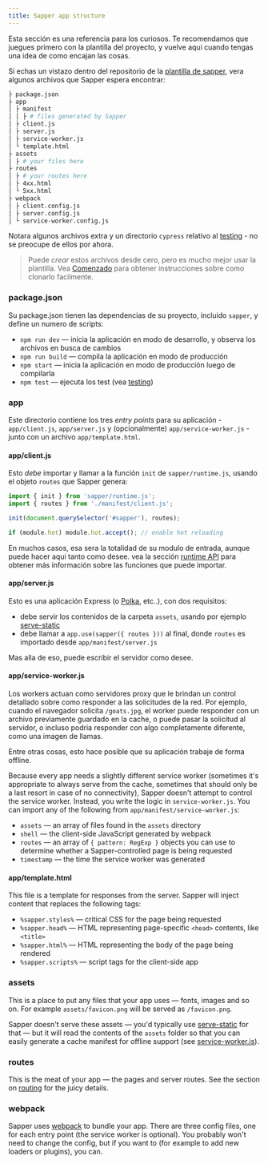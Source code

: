 ```yaml
---
title: Sapper app structure
---
```


Esta sección es una referencia para los curiosos. Te recomendamos que juegues primero con la plantilla del proyecto, y vuelve aqui cuando tengas una idea de como encajan las cosas.

Si echas un vistazo dentro del repositorio de la [plantilla de sapper](https://github.com/sveltejs/sapper-template), vera algunos archivos que Sapper espera encontrar:

```bash
├ package.json
├ app
│ ├ manifest
│ │ ├ # files generated by Sapper
│ ├ client.js
│ ├ server.js
│ ├ service-worker.js
│ └ template.html
├ assets
│ ├ # your files here
├ routes
│ ├ # your routes here
│ ├ 4xx.html
│ └ 5xx.html
├ webpack
│ ├ client.config.js
│ ├ server.config.js
│ └ service-worker.config.js
```

Notara algunos archivos extra y un directorio `cypress` relativo al [testing](#testing) - no se preocupe de ellos por ahora.

> Puede *crear* estos archivos desde cero, pero es mucho mejor usar la plantilla. Vea [Comenzado](#getting-started) para obtener instrucciones sobre como clonarlo facilmente.


### package.json

Su package.json tienen las dependencias de su proyecto, incluido `sapper`, y define un numero de scripts: 

* `npm run dev` — inicia la aplicación en modo de desarrollo, y observa los archivos en busca de cambios
* `npm run build` — compila la aplicación en modo de producción
* `npm start` — inicia la aplicación en modo de producción luego de compilarla
* `npm test` — ejecuta los test (vea [testing](#testing))


### app

Este directorio contiene los tres *entry points* para su aplicación - `app/client.js`, `app/server.js` y (opcionalmente) `app/service-worker.js` - junto con un archivo `app/template.html`.

#### app/client.js

Esto *debe* importar y llamar a la función `init` de `sapper/runtime.js`, usando el objeto `routes` que Sapper genera:

```js
import { init } from 'sapper/runtime.js';
import { routes } from './manifest/client.js';

init(document.querySelector('#sapper'), routes);

if (module.hot) module.hot.accept(); // enable hot reloading
```

En muchos casos, esa sera la totalidad de su modulo de entrada, aunque puede hacer aqui tanto como desee. vea la sección [runtime API](#runtime-api) para obtener más información sobre las funciones que puede importar.

#### app/server.js

Esto es una aplicación Express (o [Polka](https://github.com/lukeed/polka), etc..), con dos requisitos:

* debe servir los contenidos de la carpeta `assets`, usando por ejemplo [serve-static](https://github.com/expressjs/serve-static)
* debe llamar a `app.use(sapper({ routes }))` al final, donde `routes` es importado desde `app/manifest/server.js`

Mas alla de eso, puede escribir el servidor como desee.


#### app/service-worker.js

Los workers actuan como servidores proxy que le brindan un control detallado sobre como responder a las solicitudes de la red. Por ejemplo, cuando el navegador solicita `/goats.jpg`, el worker puede responder con un archivo previamente guardado en la cache, o puede pasar la solicitud al servidor, o incluso podria responder con algo completamente diferente, como una imagen de llamas.

Entre otras cosas, esto hace posible que su aplicación trabaje de forma offline.

Because every app needs a slightly different service worker (sometimes it's appropriate to always serve from the cache, sometimes that should only be a last resort in case of no connectivity), Sapper doesn't attempt to control the service worker. Instead, you write the logic in `service-worker.js`. You can import any of the following from `app/manifest/service-worker.js`:

* `assets` — an array of files found in the `assets` directory
* `shell` — the client-side JavaScript generated by webpack
* `routes` — an array of `{ pattern: RegExp }` objects you can use to determine whether a Sapper-controlled page is being requested
* `timestamp` — the time the service worker was generated


#### app/template.html

This file is a template for responses from the server. Sapper will inject content that replaces the following tags:

* `%sapper.styles%` — critical CSS for the page being requested
* `%sapper.head%` — HTML representing page-specific `<head>` contents, like `<title>`
* `%sapper.html%` — HTML representing the body of the page being rendered
* `%sapper.scripts%` — script tags for the client-side app


### assets

This is a place to put any files that your app uses — fonts, images and so on. For example `assets/favicon.png` will be served as `/favicon.png`.

Sapper doesn't serve these assets — you'd typically use [serve-static](https://github.com/expressjs/serve-static) for that — but it will read the contents of the `assets` folder so that you can easily generate a cache manifest for offline support (see [service-worker.js](#templates-service-worker-js)).


### routes

This is the meat of your app — the pages and server routes. See the section on [routing](#routing) for the juicy details.


### webpack

Sapper uses [webpack](https://webpack.js.org/) to bundle your app. There are three config files, one for each entry point (the service worker is optional). You probably won't need to change the config, but if you want to (for example to add new loaders or plugins), you can.
